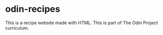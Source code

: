 # odin-recipes
This is a recipe website made with HTML.
This is part of The Odin Project curriculum.
